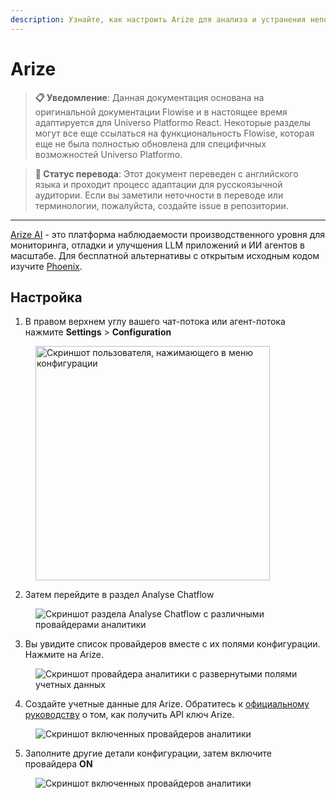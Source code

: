 ```yaml
---
description: Узнайте, как настроить Arize для анализа и устранения неполадок ваших чат-потоков и агент-потоков
---
```


# Arize

> **📋 Уведомление**: Данная документация основана на оригинальной документации Flowise и в настоящее время адаптируется для Universo Platformo React. Некоторые разделы могут все еще ссылаться на функциональность Flowise, которая еще не была полностью обновлена для специфичных возможностей Universo Platformo.

> **🔄 Статус перевода**: Этот документ переведен с английского языка и проходит процесс адаптации для русскоязычной аудитории. Если вы заметили неточности в переводе или терминологии, пожалуйста, создайте issue в репозитории.

***

[Arize AI](https://docs.arize.com/arize) - это платформа наблюдаемости производственного уровня для мониторинга, отладки и улучшения LLM приложений и ИИ агентов в масштабе. Для бесплатной альтернативы с открытым исходным кодом изучите [Phoenix](https://docs.flowiseai.com/using-flowise/analytics/phoenix).

## Настройка

1. В правом верхнем углу вашего чат-потока или агент-потока нажмите **Settings** > **Configuration**

<figure><img src="../../.gitbook/assets/analytic-1.webp" alt="Скриншот пользователя, нажимающего в меню конфигурации" width="375"><figcaption></figcaption></figure>

2. Затем перейдите в раздел Analyse Chatflow

<figure><img src="../../.gitbook/assets/analytic-2.png" alt="Скриншот раздела Analyse Chatflow с различными провайдерами аналитики"><figcaption></figcaption></figure>

3. Вы увидите список провайдеров вместе с их полями конфигурации. Нажмите на Arize.

<figure><img src="../../.gitbook/assets/arize/arize-1.png" alt="Скриншот провайдера аналитики с развернутыми полями учетных данных"><figcaption></figcaption></figure>

4. Создайте учетные данные для Arize. Обратитесь к [официальному руководству](https://docs.arize.com/arize/llm-tracing/quickstart-llm#get-your-api-keys) о том, как получить API ключ Arize.

<figure><img src="../../.gitbook/assets/arize/arize-2.png" alt="Скриншот включенных провайдеров аналитики"><figcaption></figcaption></figure>

5. Заполните другие детали конфигурации, затем включите провайдера **ON**

<figure><img src="../../.gitbook/assets/arize/arize-3.png" alt="Скриншот включенных провайдеров аналитики"><figcaption></figcaption></figure>
